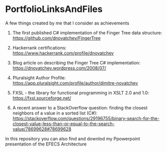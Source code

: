 # PortfolioLinksAndFiles
A few things created by me that I consider as achievements

1. The first published C# implementation of the Finger Tree data structure:  https://github.com/dnovatchev/FingerTree

2. Hackerrank certifications: https://www.hackerrank.com/profile/dnovatchev

3. Blog article on describing the Finger Tree C# implementation: https://dnovatchev.wordpress.com/2008/07/

4. Pluralsight Author Profile: https://app.pluralsight.com/profile/author/dimitre-novatchev

5. FXSL - the library for functional programming in XSLT 2.0 and 1.0: https://fxsl.sourceforge.net/

6. A recent answer to a StackOverflow question: finding the closest neighbors of a value in a sorted list (C#): https://stackoverflow.com/questions/29196755/binary-search-for-the-closest-value-less-than-or-equal-to-the-search-value/78699628#78699628

In this repository you can also find and downlod my Ppowerpoint presentation of the EFECS Architecture
